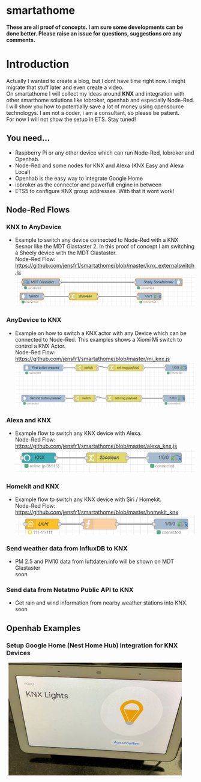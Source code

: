 
# smartathome
**These are all proof of concepts. I am sure some developments can be done better. Please raise an issue for questions, suggestions ore any comments.**

# Introduction
Actually I wanted to create a blog, but I dont have time right now. I might migrate that stuff later and even create a video.<br />
On smartathome I will collect my ideas around **KNX** and integration with other smarthome solutions like iobroker, openhab and especially Node-Red. I will show you how to potentially save a lot of money using opensource technologys. I am not a coder, i am a consultant, so please be patient. <br/> For now I will not show the setup in ETS. 
Stay tuned!

## You need...
* Raspberry Pi or any other device which can run Node-Red, Iobroker and Openhab.
* Node-Red and some nodes for KNX and Alexa (KNX Easy and Alexa Local)
* Openhab is the easy way to integrate Google Home
* iobroker as the connector and powerfull engine in between
* ETS5 to configure KNX group addresses. With that it wont work! 

## Node-Red Flows
### KNX to AnyDevice
* Example to switch any device connected to Node-Red with a KNX Sesnor like the MDT Glastaster 2. In this proof of concept I am switching a Sheely device with the MDT Glastaster. <br />
Node-Red Flow: <br />
https://github.com/jensfr1/smartathome/blob/master/knx_externalswitch.js
![Example](img/mdt_shelly.png)


### AnyDevice to KNX
* Example on how to switch a KNX actor with any Device which can be connected to Node-Red. This examples shows a Xiomi Mi switch to control a KNX Actor. <br /> Node-Red Flow: <br />
https://github.com/jensfr1/smartathome/blob/master/mi_knx.js
![Example](img/miswitch_knx.png)

### Alexa and KNX
* Example flow to switch any KNX device with Alexa.<br />Node-Red Flow: <br />
https://github.com/jensfr1/smartathome/blob/master/alexa_knx.js
![Example](img/alexa_knx.png)

### Homekit and KNX
* Example flow to switch any KNX device with Siri / Homekit.<br />Node-Red Flow: <br />
https://github.com/jensfr1/smartathome/blob/master/homekit_knx
![Example](img/homekit_knx.png)

### Send weather data from InfluxDB to KNX 
* PM 2.5 and PM10 data from luftdaten.info will be shown on MDT Glastaster <br />
soon

### Send data from Netatmo Public API to KNX
* Get rain and wind information from nearby weather stations into KNX. <br />
soon

## Openhab Examples
### Setup Google Home (Nest Home Hub) Integration for KNX Devices

<img src="img/ghome1.jpg" height="300" width="468">

